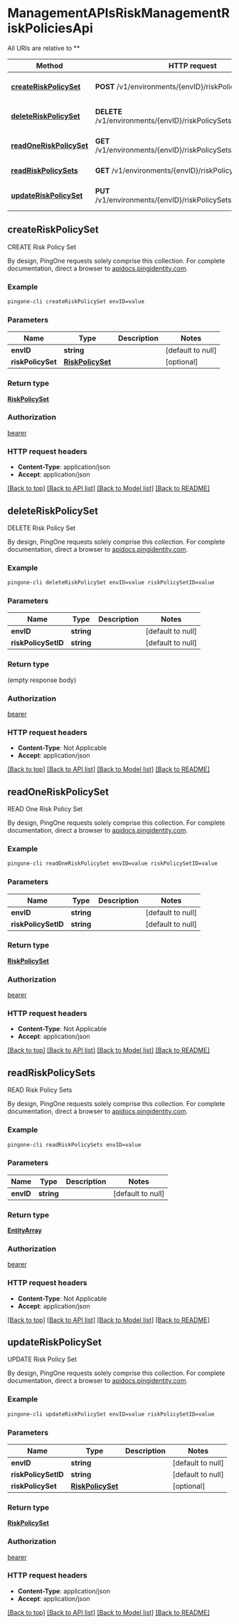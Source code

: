 # ManagementAPIsRiskManagementRiskPoliciesApi

All URIs are relative to **

Method | HTTP request | Description
------------- | ------------- | -------------
[**createRiskPolicySet**](ManagementAPIsRiskManagementRiskPoliciesApi.md#createRiskPolicySet) | **POST** /v1/environments/{envID}/riskPolicySets | CREATE Risk Policy Set
[**deleteRiskPolicySet**](ManagementAPIsRiskManagementRiskPoliciesApi.md#deleteRiskPolicySet) | **DELETE** /v1/environments/{envID}/riskPolicySets/{riskPolicySetID} | DELETE Risk Policy Set
[**readOneRiskPolicySet**](ManagementAPIsRiskManagementRiskPoliciesApi.md#readOneRiskPolicySet) | **GET** /v1/environments/{envID}/riskPolicySets/{riskPolicySetID} | READ One Risk Policy Set
[**readRiskPolicySets**](ManagementAPIsRiskManagementRiskPoliciesApi.md#readRiskPolicySets) | **GET** /v1/environments/{envID}/riskPolicySets | READ Risk Policy Sets
[**updateRiskPolicySet**](ManagementAPIsRiskManagementRiskPoliciesApi.md#updateRiskPolicySet) | **PUT** /v1/environments/{envID}/riskPolicySets/{riskPolicySetID} | UPDATE Risk Policy Set



## createRiskPolicySet

CREATE Risk Policy Set

By design, PingOne requests solely comprise this collection. For complete documentation, direct a browser to <a href='https://apidocs.pingidentity.com/pingone/platform/v1/api/'>apidocs.pingidentity.com</a>.

### Example

```bash
pingone-cli createRiskPolicySet envID=value
```

### Parameters


Name | Type | Description  | Notes
------------- | ------------- | ------------- | -------------
 **envID** | **string** |  | [default to null]
 **riskPolicySet** | [**RiskPolicySet**](RiskPolicySet.md) |  | [optional]

### Return type

[**RiskPolicySet**](RiskPolicySet.md)

### Authorization

[bearer](../README.md#bearer)

### HTTP request headers

- **Content-Type**: application/json
- **Accept**: application/json

[[Back to top]](#) [[Back to API list]](../README.md#documentation-for-api-endpoints) [[Back to Model list]](../README.md#documentation-for-models) [[Back to README]](../README.md)


## deleteRiskPolicySet

DELETE Risk Policy Set

By design, PingOne requests solely comprise this collection. For complete documentation, direct a browser to <a href='https://apidocs.pingidentity.com/pingone/platform/v1/api/'>apidocs.pingidentity.com</a>.

### Example

```bash
pingone-cli deleteRiskPolicySet envID=value riskPolicySetID=value
```

### Parameters


Name | Type | Description  | Notes
------------- | ------------- | ------------- | -------------
 **envID** | **string** |  | [default to null]
 **riskPolicySetID** | **string** |  | [default to null]

### Return type

(empty response body)

### Authorization

[bearer](../README.md#bearer)

### HTTP request headers

- **Content-Type**: Not Applicable
- **Accept**: application/json

[[Back to top]](#) [[Back to API list]](../README.md#documentation-for-api-endpoints) [[Back to Model list]](../README.md#documentation-for-models) [[Back to README]](../README.md)


## readOneRiskPolicySet

READ One Risk Policy Set

By design, PingOne requests solely comprise this collection. For complete documentation, direct a browser to <a href='https://apidocs.pingidentity.com/pingone/platform/v1/api/'>apidocs.pingidentity.com</a>.

### Example

```bash
pingone-cli readOneRiskPolicySet envID=value riskPolicySetID=value
```

### Parameters


Name | Type | Description  | Notes
------------- | ------------- | ------------- | -------------
 **envID** | **string** |  | [default to null]
 **riskPolicySetID** | **string** |  | [default to null]

### Return type

[**RiskPolicySet**](RiskPolicySet.md)

### Authorization

[bearer](../README.md#bearer)

### HTTP request headers

- **Content-Type**: Not Applicable
- **Accept**: application/json

[[Back to top]](#) [[Back to API list]](../README.md#documentation-for-api-endpoints) [[Back to Model list]](../README.md#documentation-for-models) [[Back to README]](../README.md)


## readRiskPolicySets

READ Risk Policy Sets

By design, PingOne requests solely comprise this collection. For complete documentation, direct a browser to <a href='https://apidocs.pingidentity.com/pingone/platform/v1/api/'>apidocs.pingidentity.com</a>.

### Example

```bash
pingone-cli readRiskPolicySets envID=value
```

### Parameters


Name | Type | Description  | Notes
------------- | ------------- | ------------- | -------------
 **envID** | **string** |  | [default to null]

### Return type

[**EntityArray**](EntityArray.md)

### Authorization

[bearer](../README.md#bearer)

### HTTP request headers

- **Content-Type**: Not Applicable
- **Accept**: application/json

[[Back to top]](#) [[Back to API list]](../README.md#documentation-for-api-endpoints) [[Back to Model list]](../README.md#documentation-for-models) [[Back to README]](../README.md)


## updateRiskPolicySet

UPDATE Risk Policy Set

By design, PingOne requests solely comprise this collection. For complete documentation, direct a browser to <a href='https://apidocs.pingidentity.com/pingone/platform/v1/api/'>apidocs.pingidentity.com</a>.

### Example

```bash
pingone-cli updateRiskPolicySet envID=value riskPolicySetID=value
```

### Parameters


Name | Type | Description  | Notes
------------- | ------------- | ------------- | -------------
 **envID** | **string** |  | [default to null]
 **riskPolicySetID** | **string** |  | [default to null]
 **riskPolicySet** | [**RiskPolicySet**](RiskPolicySet.md) |  | [optional]

### Return type

[**RiskPolicySet**](RiskPolicySet.md)

### Authorization

[bearer](../README.md#bearer)

### HTTP request headers

- **Content-Type**: application/json
- **Accept**: application/json

[[Back to top]](#) [[Back to API list]](../README.md#documentation-for-api-endpoints) [[Back to Model list]](../README.md#documentation-for-models) [[Back to README]](../README.md)

